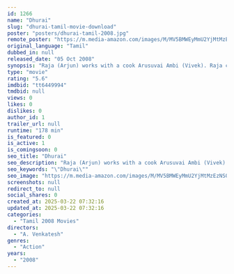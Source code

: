 ```yaml
---
id: 1266
name: "Dhurai"
slug: "dhurai-tamil-movie-download"
poster: "posters/dhurai-tamil-2008.jpg"
remote_poster: "https://m.media-amazon.com/images/M/MV5BMWEyMmU2YjMtMzEzNS00YjFlLWJhMjgtZTRkYjdjOWI5ZmMyXkEyXkFqcGc@._V1_SX300.jpg"
original_language: "Tamil"
dubbed_in: null
released_date: "05 Oct 2008"
synopsis: "Raja (Arjun) works with a cook Arusuvai Ambi (Vivek). Raja comes across Anjali (Kirat Bhattal), who catches his interest. She falls for Raja, but he cannot remember anything of his past."
type: "movie"
rating: "5.6"
imdbid: "tt6449994"
tmdbid: null
views: 0
likes: 0
dislikes: 0
author_id: 1
trailer_url: null
runtime: "178 min"
is_featured: 0
is_active: 1
is_comingsoon: 0
seo_title: "Dhurai"
seo_description: "Raja (Arjun) works with a cook Arusuvai Ambi (Vivek). Raja comes across Anjali (Kirat Bhattal), who catches his interest. She falls for Raja, but he cannot remember anything of his past."
seo_keywords: "\"Dhurai\""
seo_image: "https://m.media-amazon.com/images/M/MV5BMWEyMmU2YjMtMzEzNS00YjFlLWJhMjgtZTRkYjdjOWI5ZmMyXkEyXkFqcGc@._V1_SX300.jpg"
screenshots: null
redirect_to: null
social_shares: 0
created_at: 2025-03-22 07:32:16
updated_at: 2025-03-22 07:32:16
categories:
  - "Tamil 2008 Movies"
directors:
  - "A. Venkatesh"
genres:
  - "Action"
years:
  - "2008"
---
```

